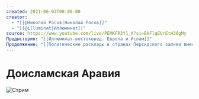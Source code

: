 ```yaml
---
created: 2021-06-03T00:00:00
creator:
  - "[[@Николай Росов|Николай Росов]]"
  - "[[@illuminat|Иллюминат]]"
source: https://www.youtube.com/live/PEMKFR3Y1_A?si=BkFlqEUrEtH30gMy
Предыстория: "[[Иллюминат-востоковед. Европа и Ислам]]"
Продолжение: "[[Политические расклады в странах Персидского залива вместе с Иллюминатом-востоковедом]]"
---
```


# Доисламская Аравия

![Стрим](https://www.youtube.com/live/PEMKFR3Y1_A?si=ZErH5ZtiF7sameJC)